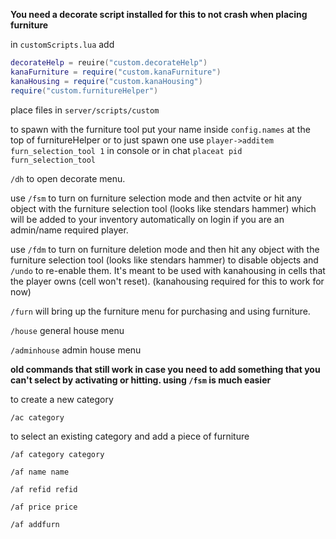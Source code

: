 **You need a decorate script installed for this to not crash when placing furniture**

in `customScripts.lua` add 
```lua
decorateHelp = reuire("custom.decorateHelp")
kanaFurniture = require("custom.kanaFurniture")
kanaHousing = require("custom.kanaHousing")
require("custom.furnitureHelper")
```

place files in `server/scripts/custom`

to spawn with the furniture tool put your name inside `config.names` at the top of furnitureHelper or to just spawn one use `player->additem furn_selection_tool 1` in console  or in chat `placeat pid furn_selection_tool`

`/dh` to open decorate menu.

use `/fsm` to turn on furniture selection mode and then actvite or hit any object with the furniture selection tool (looks like stendars hammer) which will be added to your inventory automatically on login if you are an admin/name required player.

use `/fdm` to turn on furniture deletion mode and then hit any object with the furniture selection tool (looks like stendars hammer) to disable objects and `/undo` to re-enable them. It's meant to be used with kanahousing in cells that the player owns (cell won't reset). (kanahousing required for this to work for now)

`/furn` will bring up the furniture menu for purchasing and using furniture.

`/house` general house menu

`/adminhouse` admin house menu


**old commands that still work in case you need to add something that you can't select by activating or hitting. using `/fsm` is much easier**


to create a new category

```/ac category```


to select an existing category and add a piece of furniture

```
/af category category

/af name name 

/af refid refid

/af price price

/af addfurn
```
